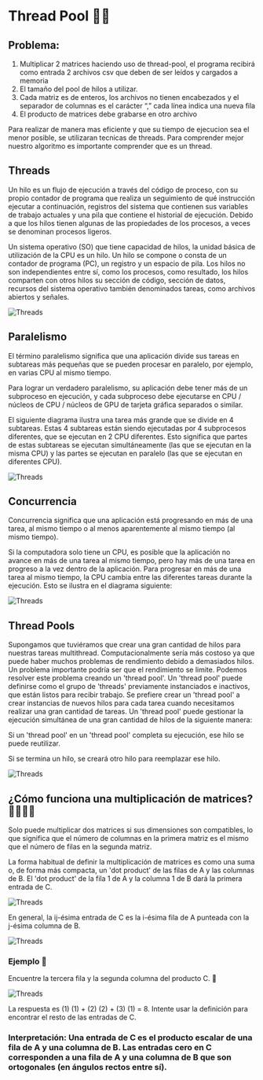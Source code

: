   # Thread Pool 🧜‍♀️
  ## Problema: 
  
1. Multiplicar 2 matrices haciendo uso de thread-pool, el programa recibirá como entrada 2 archivos csv
que deben de ser leídos y cargados a memoria
2. El tamaño del pool de hilos a utilizar.
3. Cada matriz es de enteros, los archivos no tienen encabezados y el separador de columnas es el
carácter “,” cada línea indica una nueva fila
4. El producto de matrices debe grabarse en otro archivo
  
Para realizar de manera mas eficiente y que su tiempo de ejecucion sea el menor posible, se utilizaran tecnicas de threads. Para comprender mejor  nuestro algoritmo es importante comprender que es un thread. 

## Threads

Un hilo es un flujo de ejecución a través del código de proceso, con su propio contador de programa que realiza un seguimiento de qué instrucción ejecutar a continuación, registros del sistema que contienen sus variables de trabajo actuales y una pila que contiene el historial de ejecución. Debido a que los hilos tienen algunas de las propiedades de los procesos, a veces se denominan procesos ligeros.

Un sistema operativo (SO) que tiene capacidad de hilos, la unidad básica de utilización de la CPU es un hilo. Un hilo se compone o consta de un contador de programa (PC), un registro y un espacio de pila. Los hilos no son independientes entre sí, como los procesos, como resultado, los hilos comparten con otros hilos su sección de código, sección de datos, recursos del sistema operativo también denominados tareas, como archivos abiertos y señales.

![Threads](https://github.com/lsophiagr/plop/blob/main/sistemas/Process-And-Thread-In-Lixus-2.jpeg)


## Paralelismo

El término paralelismo significa que una aplicación divide sus tareas en subtareas más pequeñas que se pueden procesar en paralelo, por ejemplo, en varias CPU al mismo tiempo. 

Para lograr un verdadero paralelismo, su aplicación debe tener más de un subproceso en ejecución, y cada subproceso debe ejecutarse en CPU / núcleos de CPU / núcleos de GPU de tarjeta gráfica separados o similar.

El siguiente diagrama ilustra una tarea más grande que se divide en 4 subtareas. Estas 4 subtareas están siendo ejecutadas por 4 subprocesos diferentes, que se ejecutan en 2 CPU diferentes. Esto significa que partes de estas subtareas se ejecutan simultáneamente (las que se ejecutan en la misma CPU) y las partes se ejecutan en paralelo (las que se ejecutan en diferentes CPU).

![Threads](https://github.com/lsophiagr/plop/blob/main/sistemas/concurrency-vs-parallelism-4.png)

## Concurrencia

Concurrencia significa que una aplicación está progresando en más de una tarea, al mismo tiempo o al menos aparentemente al mismo tiempo (al mismo tiempo).

Si la computadora solo tiene un CPU, es posible que la aplicación no avance en más de una tarea al mismo tiempo, pero hay más de una tarea en progreso a la vez dentro de la aplicación. Para progresar en más de una tarea al mismo tiempo, la CPU cambia entre las diferentes tareas durante la ejecución. Esto se ilustra en el diagrama siguiente:

![Threads](https://github.com/lsophiagr/plop/blob/main/sistemas/concurrency-vs-parallelism-1.png)

## Thread Pools

Supongamos que tuviéramos que crear una gran cantidad de hilos para nuestras tareas multithread. Computacionalmente sería más costoso ya que puede haber muchos problemas de rendimiento debido a demasiados hilos. Un problema importante podría ser que el rendimiento se limite. Podemos resolver este problema creando un 'thread pool'. Un 'thread pool' puede definirse como el grupo de 'threads' previamente instanciados e inactivos, que están listos para recibir trabajo. Se prefiere crear un 'thread pool' a crear instancias de nuevos hilos para cada tarea cuando necesitamos realizar una gran cantidad de tareas. Un 'thread pool' puede gestionar la ejecución simultánea de una gran cantidad de hilos de la siguiente manera:

Si un 'thread pool' en un 'thread pool' completa su ejecución, ese hilo se puede reutilizar.

Si se termina un hilo, se creará otro hilo para reemplazar ese hilo.


![Threads](https://github.com/lsophiagr/plop/blob/main/sistemas/ThreadPool.png)


## ¿Cómo funciona una multiplicación de matrices? 👀🧑🏻‍💻

Solo puede multiplicar dos matrices si sus dimensiones son compatibles, lo que significa que el número de columnas en la primera matriz es el mismo que el número de filas en la segunda matriz.

La forma habitual de definir la multiplicación de matrices es como una suma o, de forma más compacta, un 'dot product' de las filas de A y las columnas de B. El 'dot product' de la fila 1 de A y la columna 1 de B dará la primera entrada de C.

![Threads](https://github.com/lsophiagr/plop/blob/main/Screen%20Shot%202021-04-17%20at%208.05.05%20AM.png)


En general, la ij-ésima entrada de C es la i-ésima fila de A punteada con la j-ésima columna de B.

![Threads](https://github.com/lsophiagr/plop/blob/main/sistemas/Screen%20Shot%202021-04-17%20at%207.58.05%20AM.png)


### Ejemplo 🧠

Encuentre la tercera fila y la segunda columna del producto C. 🤖

![Threads](https://github.com/lsophiagr/plop/blob/main/sistemas/ThreadPool.png)

La respuesta es (1) (1) + (2) (2) + (3) (1) = 8. Intente usar la definición para encontrar el resto de las entradas de C.

### Interpretación: Una entrada de C es el producto escalar de una fila de A y una columna de B. Las entradas cero en C corresponden a una fila de A y una columna de B que son ortogonales (en ángulos rectos entre sí).










